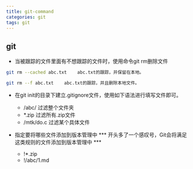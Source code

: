 ```yaml
---
title: git-command
categories: git
tags: git
---
```


## git

* 当被跟踪的文件里面有不想跟踪的文件时，使用命令git rm删除文件
```bash
git rm --cached abc.txt    abc.txt的跟踪，并保留在本地。

git rm --f abc.txt    abc.txt的跟踪，并且删除本地文件。
```

* 在git init的目录下建立.gitignore文件，使用如下语法进行填写文件即可。
    - /abc/ 过滤整个文件夹
    - *.zip 过滤所有.zip文件
    - /mtk/do.c 过滤某个具体文件

* 指定要将哪些文件添加到版本管理中 
    *** 开头多了一个感叹号，Git会将满足这类规则的文件添加到版本管理中 ***
    - !*.zip
    - !/abc/1.md

